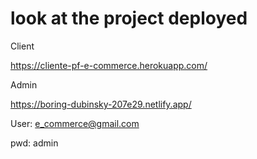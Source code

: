 # look at the project deployed


Client

https://cliente-pf-e-commerce.herokuapp.com/

Admin

https://boring-dubinsky-207e29.netlify.app/

User: e_commerce@gmail.com

pwd: admin

